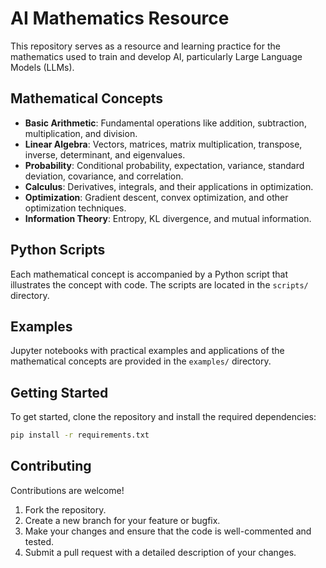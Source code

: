 # AI Mathematics Resource

This repository serves as a resource and learning practice for the mathematics used to train and develop AI, particularly Large Language Models (LLMs).

## Mathematical Concepts

- **Basic Arithmetic**: Fundamental operations like addition, subtraction, multiplication, and division.
- **Linear Algebra**: Vectors, matrices, matrix multiplication, transpose, inverse, determinant, and eigenvalues.
- **Probability**: Conditional probability, expectation, variance, standard deviation, covariance, and correlation.
- **Calculus**: Derivatives, integrals, and their applications in optimization.
- **Optimization**: Gradient descent, convex optimization, and other optimization techniques.
- **Information Theory**: Entropy, KL divergence, and mutual information.

## Python Scripts

Each mathematical concept is accompanied by a Python script that illustrates the concept with code. The scripts are located in the `scripts/` directory.

## Examples

Jupyter notebooks with practical examples and applications of the mathematical concepts are provided in the `examples/` directory.

## Getting Started

To get started, clone the repository and install the required dependencies:

```bash
pip install -r requirements.txt
```

## Contributing

Contributions are welcome!

1. Fork the repository.
2. Create a new branch for your feature or bugfix.
3. Make your changes and ensure that the code is well-commented and tested.
4. Submit a pull request with a detailed description of your changes.
